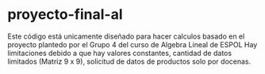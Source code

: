 # proyecto-final-al
Este código está unicamente diseñado para hacer calculos basado en el proyecto plantedo por el Grupo 4 del curso de Algebra Lineal de ESPOL
Hay limitaciones debido a que hay valores constantes, cantidad de datos limitados (Matriz 9 x 9), solicitud de datos de productos solo por docenas.
